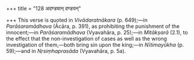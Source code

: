 +++
title = "128 अदण्ड्यान् दण्डयन्"

+++
This verse is quoted in *Vivādaratnākara* (p. 649);—in *Parāśaramādhava*
(Ācāra, p. 391), as prohibiting the punishment of the innocent;—in
*Parāśaramādhava* (Vyavahāra, p. 25);—in *Mitākṣarā* (2.1), to the
effect that the non-investigation of cases as well as the wrong
investigation of them,—both bring sin upon the king;—in *Nītimayūkha*
(p. 59);—and in *Nṛsiṃhaprasāda* (Vyavahāra, p. 5a).


